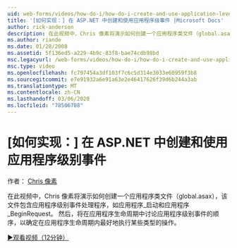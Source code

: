 ```yaml
---
uid: web-forms/videos/how-do-i/how-do-i-create-and-use-application-level-events-in-aspnet
title: '[如何实现：] 在 ASP.NET 中创建和使用应用程序级事件 |Microsoft Docs'
author: rick-anderson
description: 在此视频中，Chris 像素将演示如何创建一个应用程序类文件（global.asax），该文件包含应用程序级别事件处理程序，如 Application_S 。
ms.author: riande
ms.date: 01/28/2008
ms.assetid: 5f136ed5-a229-4b9c-83f8-bae74cdb98bd
msc.legacyurl: /web-forms/videos/how-do-i/how-do-i-create-and-use-application-level-events-in-aspnet
msc.type: video
ms.openlocfilehash: fc797454a3df103f7c6c5d314e3033e60959f3b8
ms.sourcegitcommit: e7e91932a6e91a63e2e46417626f39d6b244a3ab
ms.translationtype: MT
ms.contentlocale: zh-CN
ms.lasthandoff: 03/06/2020
ms.locfileid: "78506708"
---
```

# <a name="how-do-i--create-and-use-application-level-events-in-aspnet"></a>[如何实现：] 在 ASP.NET 中创建和使用应用程序级别事件

作者： [Chris 像素](https://twitter.com/chrispels)

在此视频中，Chris 像素将演示如何创建一个应用程序类文件（global.asax），该文件包含应用程序级别事件处理程序，如应用程序\_启动和应用程序\_BeginRequest。 然后，将在应用程序生命周期中讨论应用程序级别事件的顺序，以确定在应用程序生命周期内最好地执行某些类型的操作。

[&#9654;观看视频（12分钟）](https://channel9.msdn.com/Blogs/ASP-NET-Site-Videos/how-do-i-create-and-use-application-level-events-in-aspnet)
